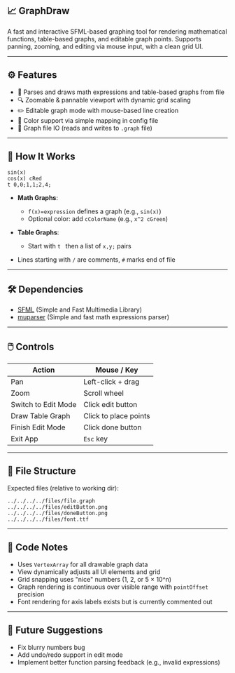 ## 📈 GraphDraw

A fast and interactive SFML-based graphing tool for rendering mathematical functions, table-based graphs, and editable graph points. Supports panning, zooming, and editing via mouse input, with a clean grid UI.

---

## ⚙️ Features

* 📜 Parses and draws math expressions and table-based graphs from file
* 🔍 Zoomable & pannable viewport with dynamic grid scaling
* ✏️ Editable graph mode with mouse-based line creation
* 🎨 Color support via simple mapping in config file
* 💾 Graph file IO (reads and writes to `.graph` file)

---

## 🧠 How It Works

```plaintext
sin(x)
cos(x) cRed
t 0,0;1,1;2,4;
```

* **Math Graphs**:

  * `f(x)=expression` defines a graph (e.g., `sin(x)`)
  * Optional color: add `cColorName` (e.g., `x^2 cGreen`)
* **Table Graphs**:

  * Start with `t ` then a list of `x,y;` pairs
* Lines starting with `/` are comments, `#` marks end of file

---

## 🛠️ Dependencies

* [SFML](https://www.sfml-dev.org/) (Simple and Fast Multimedia Library)
* [muparser](https://github.com/beltoforion/muparser) (Simple and fast math expressions parser)

---

## 🖱️ Controls

| Action              | Mouse / Key           |
| ------------------- | --------------------- |
| Pan                 | Left-click + drag     |
| Zoom                | Scroll wheel          |
| Switch to Edit Mode | Click edit button     |
| Draw Table Graph    | Click to place points |
| Finish Edit Mode    | Click done button     |
| Exit App            | `Esc` key             |

---

## 📁 File Structure

Expected files (relative to working dir):

```plaintext
../../../../files/file.graph
../../../../files/editButton.png
../../../../files/doneButton.png
../../../../files/font.ttf
```

---

## 🧪 Code Notes

* Uses `VertexArray` for all drawable graph data
* View dynamically adjusts all UI elements and grid
* Grid snapping uses "nice" numbers (1, 2, or 5 × 10^n)
* Graph rendering is continuous over visible range with `pointOffset` precision
* Font rendering for axis labels exists but is currently commented out

---

## 🧼 Future Suggestions

* Fix blurry numbers bug
* Add undo/redo support in edit mode
* Implement better function parsing feedback (e.g., invalid expressions)
